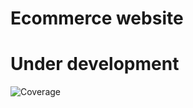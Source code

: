 # Ecommerce website
# Under development

![Coverage](https://img.shields.io/badge/Coverage-92%25-green.svg)
